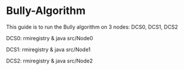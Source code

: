 # Bully-Algorithm
This guide is to run the Bully algorithm on 3 nodes: DCS0, DCS1, DCS2

DCS0: 
	rmiregistry &
	java src/Node0

DCS1: 
	rmiregistry &
	java src/Node1

DCS2: 
	rmiregistry &
	java src/Node2

